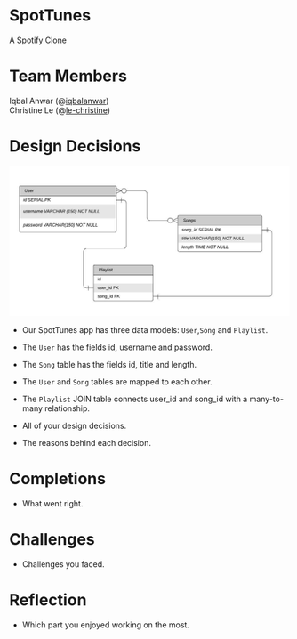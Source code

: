 # SpotTunes
A Spotify Clone

# Team Members
Iqbal Anwar (@<a href = "https://github.com/iqbalanwar">iqbalanwar</a>)<br/>
Christine Le (@<a href="https://github.com/le-christine">le-christine</a>)<br/>
  
# Design Decisions
<img alt = "database design" src="images/spot-tunes-erd.jpeg"/><br/>
- Our SpotTunes app has three data models: `User`,`Song` and `Playlist`.
- The `User` has the fields id, username and password.
- The `Song` table has the fields id, title and length.
- The `User` and `Song` tables are mapped to each other.
- The `Playlist` JOIN table connects user_id and song_id with a many-to-many relationship. 

- All of your design decisions.
- The reasons behind each decision.

# Completions
- What went right.
# Challenges
- Challenges you faced.
# Reflection 
- Which part you enjoyed working on the most.

